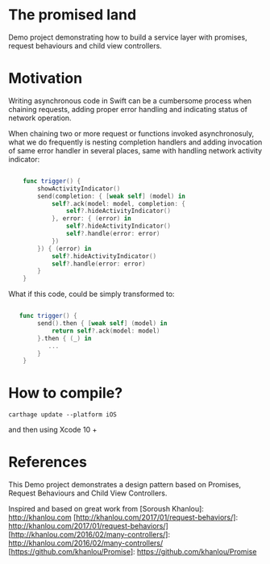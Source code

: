 # The promised land

Demo project demonstrating how to build a service layer with promises, request behaviours and child view controllers.

# Motivation

Writing asynchronous code in Swift can be a cumbersome process when chaining requests, adding proper error handling and indicating status of network operation.

When chaining two or more request or functions invoked asynchronosuly, what we do frequently is nesting completion handlers and adding invocation of same error handler in several places, same with handling network activity indicator:

```swift

    func trigger() {
    	showActivityIndicator()
        send(completion: { [weak self] (model) in
            self?.ack(model: model, completion: {
                self?.hideActivityIndicator()
            }, error: { (error) in
                self?.hideActivityIndicator()
                self?.handle(error: error)
            })
        }) { (error) in
            self?.hideActivityIndicator()
            self?.handle(error: error)
        }
    }

```

What if this code, could be simply transformed to:

```swift

   func trigger() {
        send().then { [weak self] (model) in
            return self?.ack(model: model)
        }.then { (_) in
           ...
        }
    }

```

# How to compile?

```
carthage update --platform iOS
```

and then using Xcode 10 +


# References

This Demo project demonstrates a design pattern based on Promises, Request Behaviours and Child View Controllers.

Inspired and based on great work from [Soroush Khanlou]: http://khanlou.com
[http://khanlou.com/2017/01/request-behaviors/]: http://khanlou.com/2017/01/request-behaviors/]
[http://khanlou.com/2016/02/many-controllers/]: http://khanlou.com/2016/02/many-controllers/
[https://github.com/khanlou/Promise]: https://github.com/khanlou/Promise